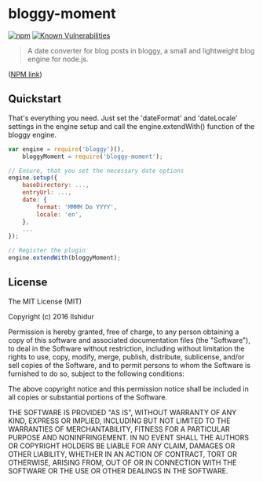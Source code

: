 # bloggy-moment
[![npm](https://img.shields.io/npm/dt/bloggy-moment.svg)]()
[![Known Vulnerabilities](https://snyk.io/test/npm/bloggy-moment/badge.svg)](https://snyk.io/test/npm/bloggy-moment)

> A date converter for blog posts in bloggy, a small and lightweight blog engine for node.js.

([NPM link](https://www.npmjs.com/package/bloggy-moment))

## Quickstart

That's everything you need. Just set the 'dateFormat' and 'dateLocale' settings in the engine setup and call the engine.extendWith() function of the bloggy engine.

```Javascript
var engine = require('bloggy')(),
    bloggyMoment = require('bloggy-moment');

// Ensure, that you set the necessary date options
engine.setup({
    baseDirectory: ...,
    entryUrl: ...,
    date: {
        format: 'MMMM Do YYYY',
        locale: 'en',
    },
    ...
});

// Register the plugin
engine.extendWith(bloggyMoment);

```

License
-------

The MIT License (MIT)

Copyright (c) 2016 Ilshidur

Permission is hereby granted, free of charge, to any person obtaining a copy
of this software and associated documentation files (the "Software"), to deal
in the Software without restriction, including without limitation the rights
to use, copy, modify, merge, publish, distribute, sublicense, and/or sell
copies of the Software, and to permit persons to whom the Software is
furnished to do so, subject to the following conditions:

The above copyright notice and this permission notice shall be included in
all copies or substantial portions of the Software.

THE SOFTWARE IS PROVIDED "AS IS", WITHOUT WARRANTY OF ANY KIND, EXPRESS OR
IMPLIED, INCLUDING BUT NOT LIMITED TO THE WARRANTIES OF MERCHANTABILITY,
FITNESS FOR A PARTICULAR PURPOSE AND NONINFRINGEMENT. IN NO EVENT SHALL THE
AUTHORS OR COPYRIGHT HOLDERS BE LIABLE FOR ANY CLAIM, DAMAGES OR OTHER
LIABILITY, WHETHER IN AN ACTION OF CONTRACT, TORT OR OTHERWISE, ARISING FROM,
OUT OF OR IN CONNECTION WITH THE SOFTWARE OR THE USE OR OTHER DEALINGS IN
THE SOFTWARE.
